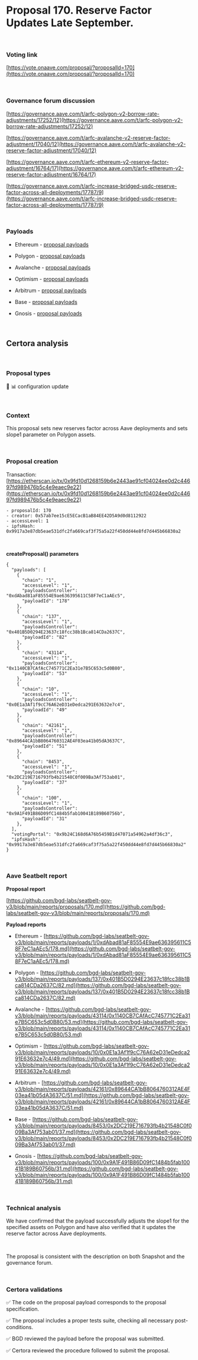 # Proposal 170. Reserve Factor Updates Late September.

<br>

### Voting link

[https://vote.onaave.com/proposal/?proposalId=170](https://vote.onaave.com/proposal/?proposalId=170)

<br>

### Governance forum discussion

[https://governance.aave.com/t/arfc-polygon-v2-borrow-rate-adjustments/17252/12](https://governance.aave.com/t/arfc-polygon-v2-borrow-rate-adjustments/17252/12)

[https://governance.aave.com/t/arfc-avalanche-v2-reserve-factor-adjustment/17040/12](https://governance.aave.com/t/arfc-avalanche-v2-reserve-factor-adjustment/17040/12)

[https://governance.aave.com/t/arfc-ethereum-v2-reserve-factor-adjustment/16764/17](https://governance.aave.com/t/arfc-ethereum-v2-reserve-factor-adjustment/16764/17)

[https://governance.aave.com/t/arfc-increase-bridged-usdc-reserve-factor-across-all-deployments/17787/9](https://governance.aave.com/t/arfc-increase-bridged-usdc-reserve-factor-across-all-deployments/17787/9)

<br>

### Payloads

* Ethereum - [proposal payloads](https://etherscan.io/address/0xb62695372eAC5134a330AB0Aa6C22cdCB93Da051#code#F1#L1)

* Polygon - [proposal payloads](https://polygonscan.com/address/0xf7179bD6a888BfC14710241EFe706A576e3AFEe1#code#F1#L1)

* Avalanche - [proposal payloads](https://snowtrace.io/address/0xd5E1876D6bFe791f24Cf4302C21B76946Bcc1819/contract/43114/code)

* Optimism - [proposal payloads](https://optimistic.etherscan.io/address/0x6F0aF154DCbFC8548261d658FD4FEDaBaA4388EA#code#F1#L1)

* Arbitrum - [proposal payloads](https://arbiscan.io/address/0xa6320cbae03018569fe0D3a0E620346862ddE470#code#F1#L1)

* Base - [proposal payloads](https://basescan.org/address/0x4cDbBb3883ac90E5c03e1a351aB561b678c00372#code#F1#L1)

* Gnosis - [proposal payloads](https://gnosisscan.io/address/0xBA944DbeD70E28B5dEB744F4Aa03bcd020d8e756#code#F1#L1)

<br>

## Certora analysis

<br>

### Proposal types

:wrench: :bar_chart: configuration update

<br>

### Context

This proposal sets new reserves factor across Aave deployments and sets slope1 parameter on Polygon assets.

<br>

### Proposal creation

Transaction: [https://etherscan.io/tx/0x9fd10d1268159b6e2443ae91cf04024ee0d2c44697fd989476b5c4e9eaec9e22](https://etherscan.io/tx/0x9fd10d1268159b6e2443ae91cf04024ee0d2c44697fd989476b5c4e9eaec9e22)

```
- proposalId: 170
- creator: 0x57ab7ee15cE5ECacB1aB84EE42D5A9d0d8112922
- accessLevel: 1
- ipfsHash: 0x9917a3e87db5eae531dfc2fa669caf3f75a5a22f450dd44e8fd7d445b66830a2
```

<br>

**createProposal() parameters**

```
{
  "payloads": [
    {
      "chain": "1",
      "accessLevel": "1",
      "payloadsController": "0xdAbad81aF85554E9ae636395611C58F7eC1aAEc5",
      "payloadId": "178"
    },
    {
      "chain": "137",
      "accessLevel": "1",
      "payloadsController": "0x401B5D0294E23637c18fcc38b1Bca814CDa2637C",
      "payloadId": "82"
    },
    {
      "chain": "43114",
      "accessLevel": "1",
      "payloadsController": "0x1140CB7CAfAcC745771C2Ea31e7B5C653c5d0B80",
      "payloadId": "53"
    },
    {
      "chain": "10",
      "accessLevel": "1",
      "payloadsController": "0x0E1a3Af1f9cC76A62eD31eDedca291E63632e7c4",
      "payloadId": "49"
    },
    {
      "chain": "42161",
      "accessLevel": "1",
      "payloadsController": "0x89644CA1bB8064760312AE4F03ea41b05dA3637C",
      "payloadId": "51"
    },
    {
      "chain": "8453",
      "accessLevel": "1",
      "payloadsController": "0x2DC219E716793fb4b21548C0f009Ba3Af753ab01",
      "payloadId": "37"
    },
    {
      "chain": "100",
      "accessLevel": "1",
      "payloadsController": "0x9A1F491B86D09fC1484b5fab10041B189B60756b",
      "payloadId": "31"
    },
  ],
  "votingPortal": "0x9b24C168d6A76b5459B1d47071a54962a4df36c3",
  "ipfsHash": "0x9917a3e87db5eae531dfc2fa669caf3f75a5a22f450dd44e8fd7d445b66830a2"
}
```

<br>

### Aave Seatbelt report

**Proposal report**

[https://github.com/bgd-labs/seatbelt-gov-v3/blob/main/reports/proposals/170.md](https://github.com/bgd-labs/seatbelt-gov-v3/blob/main/reports/proposals/170.md)

**Payload reports**

* Ethereum - [https://github.com/bgd-labs/seatbelt-gov-v3/blob/main/reports/payloads/1/0xdAbad81aF85554E9ae636395611C58F7eC1aAEc5/178.md](https://github.com/bgd-labs/seatbelt-gov-v3/blob/main/reports/payloads/1/0xdAbad81aF85554E9ae636395611C58F7eC1aAEc5/178.md)

* Polygon - [https://github.com/bgd-labs/seatbelt-gov-v3/blob/main/reports/payloads/137/0x401B5D0294E23637c18fcc38b1Bca814CDa2637C/82.md](https://github.com/bgd-labs/seatbelt-gov-v3/blob/main/reports/payloads/137/0x401B5D0294E23637c18fcc38b1Bca814CDa2637C/82.md)

* Avalanche - [https://github.com/bgd-labs/seatbelt-gov-v3/blob/main/reports/payloads/43114/0x1140CB7CAfAcC745771C2Ea31e7B5C653c5d0B80/53.md](https://github.com/bgd-labs/seatbelt-gov-v3/blob/main/reports/payloads/43114/0x1140CB7CAfAcC745771C2Ea31e7B5C653c5d0B80/53.md)

* Optimism - [https://github.com/bgd-labs/seatbelt-gov-v3/blob/main/reports/payloads/10/0x0E1a3Af1f9cC76A62eD31eDedca291E63632e7c4/49.md](https://github.com/bgd-labs/seatbelt-gov-v3/blob/main/reports/payloads/10/0x0E1a3Af1f9cC76A62eD31eDedca291E63632e7c4/49.md)

* Arbitrum - [https://github.com/bgd-labs/seatbelt-gov-v3/blob/main/reports/payloads/42161/0x89644CA1bB8064760312AE4F03ea41b05dA3637C/51.md](https://github.com/bgd-labs/seatbelt-gov-v3/blob/main/reports/payloads/42161/0x89644CA1bB8064760312AE4F03ea41b05dA3637C/51.md)

* Base - [https://github.com/bgd-labs/seatbelt-gov-v3/blob/main/reports/payloads/8453/0x2DC219E716793fb4b21548C0f009Ba3Af753ab01/37.md](https://github.com/bgd-labs/seatbelt-gov-v3/blob/main/reports/payloads/8453/0x2DC219E716793fb4b21548C0f009Ba3Af753ab01/37.md)

* Gnosis - [https://github.com/bgd-labs/seatbelt-gov-v3/blob/main/reports/payloads/100/0x9A1F491B86D09fC1484b5fab10041B189B60756b/31.md](https://github.com/bgd-labs/seatbelt-gov-v3/blob/main/reports/payloads/100/0x9A1F491B86D09fC1484b5fab10041B189B60756b/31.md)

<br>

### Technical analysis

We have confirmed that the payload successfully adjusts the slope1 for the specified assets on Polygon and have also verified that it updates the reserve factor across Aave deployments.

<br>

The proposal is consistent with the description on both Snapshot and the governance forum.

<br>

### Certora validations

:white_check_mark: The code on the proposal payload corresponds to the proposal specification.

:white_check_mark: The proposal includes a proper tests suite, checking all necessary post-conditions.

:white_check_mark: BGD reviewed the payload before the proposal was submitted.

:white_check_mark: Certora reviewed the procedure followed to submit the proposal.

